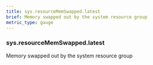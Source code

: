 ```yaml
---
title: sys.resourceMemSwapped.latest
brief: Memory swapped out by the system resource group
metric_type: gauge
---
```

### sys.resourceMemSwapped.latest

Memory swapped out by the system resource group